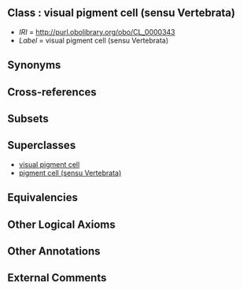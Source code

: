 
## Class : visual pigment cell (sensu Vertebrata)

 * *IRI* = http://purl.obolibrary.org/obo/CL_0000343
 * *Label* = visual pigment cell (sensu Vertebrata)

## Synonyms


## Cross-references


## Subsets


## Superclasses

 * [visual pigment cell](../../CL/49/CL_0000149.md)
 * [pigment cell (sensu Vertebrata)](../../CL/42/CL_0000342.md)

## Equivalencies


## Other Logical Axioms


## Other Annotations


## External Comments

